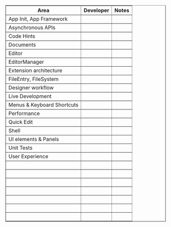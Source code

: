 <table width="90%" border="1">
  <tr>
    <th scope="col">Area</th>
    <th scope="col">Developer</th>
    <th scope="col">Notes</th>
  </tr>
  <tr>
    <td>App Init, App Framework</td>
    <td></td>
    <td></td>
  </tr>
  <tr>
    <td>Asynchronous APIs</td>
    <td>&nbsp;</td>
    <td>&nbsp;</td>
  </tr>
  <tr>
    <td>Code Hints</td>
    <td>&nbsp;</td>
    <td>&nbsp;</td>
  </tr>
  <tr>
    <td>Documents</td>
    <td>&nbsp;</td>
    <td>&nbsp;</td>
  </tr>
  <tr>
    <td>Editor</td>
    <td>&nbsp;</td>
    <td>&nbsp;</td>
  </tr>
  <tr>
    <td>EditorManager</td>
    <td>&nbsp;</td>
    <td>&nbsp;</td>
  </tr>
  <tr>
    <td>Extension architecture</td>
    <td>&nbsp;</td>
    <td>&nbsp;</td>
  </tr>
  <tr>
    <td>FileEntry, FileSystem</td>
    <td>&nbsp;</td>
    <td>&nbsp;</td>
  </tr>
  <tr>
    <td>Designer workflow</td>
    <td>&nbsp;</td>
    <td>&nbsp;</td>
  </tr>
  <tr>
    <td>Live Development</td>
    <td>&nbsp;</td>
    <td>&nbsp;</td>
  </tr>
  <tr>
    <td>Menus & Keyboard Shortcuts</td>
    <td>&nbsp;</td>
    <td>&nbsp;</td>
  </tr>
  <tr>
    <td>Performance</td>
    <td>&nbsp;</td>
    <td>&nbsp;</td>
  </tr>
  <tr>
    <td>Quick Edit</td>
    <td>&nbsp;</td>
    <td>&nbsp;</td>
  </tr>
  <tr>
    <td>Shell</td>
    <td>&nbsp;</td>
    <td>&nbsp;</td>
  </tr>
  <tr>
    <td>UI elements & Panels</td>
    <td>&nbsp;</td>
    <td>&nbsp;</td>
  </tr>
  <tr>
    <td>Unit Tests</td>
    <td>&nbsp;</td>
    <td>&nbsp;</td>
  </tr>
  <tr>
    <td>User Experience</td>
    <td>&nbsp;</td>
    <td>&nbsp;</td>
  </tr>
  <tr>
    <td>&nbsp;</td>
    <td>&nbsp;</td>
    <td>&nbsp;</td>
  </tr>
  <tr>
    <td>&nbsp;</td>
    <td>&nbsp;</td>
    <td>&nbsp;</td>
  </tr>
  <tr>
    <td>&nbsp;</td>
    <td>&nbsp;</td>
    <td>&nbsp;</td>
  </tr>
  <tr>
    <td>&nbsp;</td>
    <td>&nbsp;</td>
    <td>&nbsp;</td>
  </tr>
  <tr>
    <td>&nbsp;</td>
    <td>&nbsp;</td>
    <td>&nbsp;</td>
  </tr>
  <tr>
    <td>&nbsp;</td>
    <td>&nbsp;</td>
    <td>&nbsp;</td>
  </tr>
  <tr>
    <td>&nbsp;</td>
    <td>&nbsp;</td>
    <td>&nbsp;</td>
  </tr>
</table>



















































































































































